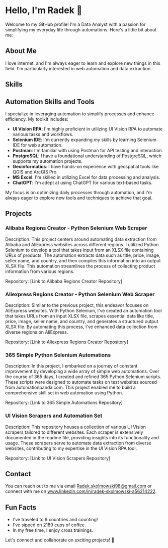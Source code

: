 # Hello, I'm Radek 👋

Welcome to my GitHub profile! I'm a Data Analyst with a passion for simplifying my everyday life through automations. Here's a little bit about me:

## About Me

I love internet, and I'm always eager to learn and explore new things in this field. I'm particularly interested in web automation and data extraction.

## Skills

## Automation Skills and Tools

I specialize in leveraging automation to simplify processes and enhance efficiency. My toolkit includes:

- **UI Vision RPA**: I'm highly proficient in utilizing UI Vision RPA to automate various tasks and workflows.
- **Selenium IDE**: I'm currently expanding my skills by learning Selenium IDE for web automation.
- **Postman**: I'm familiar with using Postman for API testing and interaction.
- **PostgreSQL**: I have a foundational understanding of PostgreSQL, which supports my automation projects.
- **Geoinformatics**: I have hands-on experience with geospatial tools like QGIS and ArcGIS Pro.
- **MS Excel**: I'm skilled in utilizing Excel for data processing and analysis.
- **ChatGPT**: I'm adept at using ChatGPT for various text-based tasks.

My focus is on optimizing daily processes through automation, and I'm always eager to explore new tools and techniques to achieve that goal.

## Projects

### Alibaba Regions Creator - Python Selenium Web Scraper
Description: This project centers around automating data extraction from Alibaba and AliExpress websites across different regions. I utilized Python Selenium to develop a tool that takes input from an XLSX file containing URLs of products. The automation extracts data such as title, price, image, seller name, and country, and then compiles this information into an output XLSX file. This automation streamlines the process of collecting product information from various regions.

Repository: [Link to Alibaba Regions Creator Repository]

### Aliexpress Regions Creator - Python Selenium Web Scraper
Description: Similar to the previous project, this endeavor focuses on AliExpress websites. With Python Selenium, I've created an automation tool that takes URLs from an input XLSX file, scrapes essential data like title, price, image, seller name, and country, and generates a structured output XLSX file. By automating this process, I've enhanced data collection from diverse regions on AliExpress.

Repository: [Link to Aliexpress Regions Creator Repository]

### 365 Simple Python Selenium Automations
Description: In this project, I embarked on a journey of constant improvement by developing a wide array of simple web automations. Over the course of 365 days, I created and refined 365 Python Selenium scripts. These scripts were designed to automate tasks on test websites sourced from automationpanda.com. This project enabled me to build a comprehensive skill set in web automation using Python.

Repository: [Link to 365 Simple Automations Repository]

### UI Vision Scrapers and Automation Set
Description: This repository houses a collection of various UI Vision scrapers tailored to different websites. Each scraper is extensively documented in the readme file, providing insights into its functionality and usage. These scrapers serve to automate data extraction from diverse websites, contributing to my expertise in the UI Vision RPA tool.

Repository: [Link to UI Vision Scrapers Repository]


## Contact

You can reach out to me via email Radek.skolmowski98@gmail.com or connect with me on www.linkedin.com/in/radek-skolmowski-a56214222.

## Fun Facts

- I've traveled to 9 countries and counting!
- I've sipped on 2189 cups of coffee.
- In my free time, I enjoy cross trainings.

Let's connect and collaborate on exciting projects! 🚀

